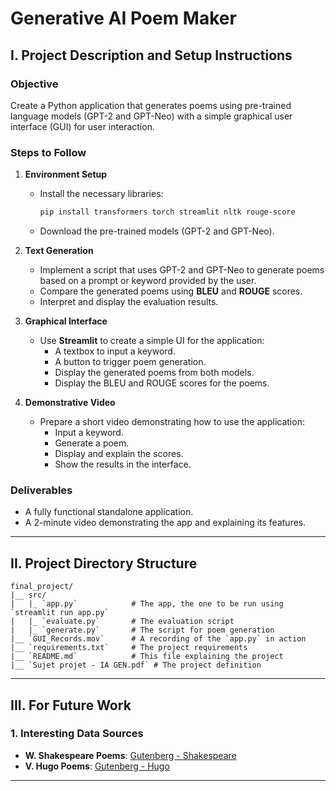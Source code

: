 # Generative AI Poem Maker

## I. Project Description and Setup Instructions

### **Objective**  
Create a Python application that generates poems using pre-trained language models (GPT-2 and GPT-Neo) with a simple graphical user interface (GUI) for user interaction.

### **Steps to Follow**

1. **Environment Setup**  
   - Install the necessary libraries:
     ```bash
     pip install transformers torch streamlit nltk rouge-score
     ```
   - Download the pre-trained models (GPT-2 and GPT-Neo).

2. **Text Generation**  
   - Implement a script that uses GPT-2 and GPT-Neo to generate poems based on a prompt or keyword provided by the user.
   - Compare the generated poems using **BLEU** and **ROUGE** scores.
   - Interpret and display the evaluation results.

3. **Graphical Interface**  
   - Use **Streamlit** to create a simple UI for the application:
     - A textbox to input a keyword.
     - A button to trigger poem generation.
     - Display the generated poems from both models.
     - Display the BLEU and ROUGE scores for the poems.

4. **Demonstrative Video**  
   - Prepare a short video demonstrating how to use the application:
     - Input a keyword.
     - Generate a poem.
     - Display and explain the scores.
     - Show the results in the interface.

### **Deliverables**
- A fully functional standalone application.
- A 2-minute video demonstrating the app and explaining its features.

---

## II. Project Directory Structure

```
final_project/
|__ src/
|   |_ `app.py`            # The app, the one to be run using `streamlit run app.py`
|   |_ `evaluate.py`       # The evaluation script
|   |_ `generate.py`       # The script for poem generation 
|__ `GUI_Records.mov`      # A recording of the `app.py` in action
|__ `requirements.txt`     # The project requirements
|__ `README.md`            # This file explaining the project
|__ `Sujet projet - IA GEN.pdf` # The project definition
```

---

## III. For Future Work

### 1. Interesting Data Sources  
- **W. Shakespeare Poems**: [Gutenberg - Shakespeare](https://www.gutenberg.org/files/100/100-0.txt)  
- **V. Hugo Poems**: [Gutenberg - Hugo](https://www.gutenberg.org/cache/epub/8775/pg8775.txt)  

---
